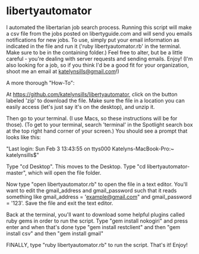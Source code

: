 libertyautomator
================


I automated the libertarian job search process. Running this script will make a csv file from the jobs posted on libertyguide.com and will send you emails notifications for new jobs. To use, simply put your email information as indicated in the file and run it ('ruby libertyautomator.rb' in the terminal. Make sure to be in the containing folder.) Feel free to alter, but be a little careful - you're dealing with server requests and sending emails. Enjoy!  (I'm also looking for a job, so if you think I'd be a good fit for your organization, shoot me an email at katelynsills@gmail.com!) 

A more thorough "How-To": 

 At https://github.com/katelynsills/libertyautomator, click on the button labeled 'zip' to download the file.  Make sure the file in a location you can easily access (let's just say it's on the desktop), and unzip it.  
 
 Then go to your terminal. (I use Macs, so these instructions will be for those).  (To get to your terminal, search 'terminal' in the Spotlight search box at the top right hand corner of your screen.) You should see a prompt that looks like this:  
 
 "Last login: Sun Feb  3 13:43:55 on ttys000 Katelyns-MacBook-Pro:~ katelynsills$"  
 
 Type "cd Desktop". This moves to the Desktop. Type "cd libertyautomator-master", which will open the file folder.   
 
 Now type "open libertyautomator.rb" to open the file in a text editor. You'll want to edit the gmail_address and gmail_password such that it reads something like gmail_address = 'example@gmail.com" and gmail_password = '123'.  Save the file and exit the text editor.  
 
 Back at the terminal, you'll want to download some helpful plugins called ruby gems in order to run the script. Type "gem install nokogiri" and press enter and when that's done type "gem install restclient" and then "gem install csv" and then "gem install gmail"  
 
 FINALLY, type "ruby libertyautomator.rb" to run the script. That's it! Enjoy! 
